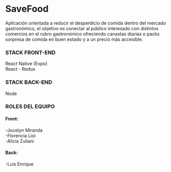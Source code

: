 # SaveFood

Aplicación orientada a reducir el desperdicio de comida dentro del mercado gastronómico, el objetivo es conectar al público interesado con distintos comercios en el rubro gastronómico ofreciendo canastas diarias o packs sorpresa de comida en buen estado y a un precio más accesible.

### STACK FRONT-END
React Native (Expo) <br>
React - Redux

### STACK BACK-END
Node

### ROLES DEL EQUIPO

#### Front:
-Jocelyn Miranda <br>
-Florencia Lioi <br>
-Alicia Zuliani

#### Back:
-Luis Enrique

